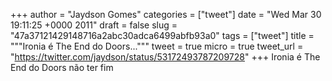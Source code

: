 
+++
author = "Jaydson Gomes"
categories = ["tweet"]
date = "Wed Mar 30 19:11:25 +0000 2011"
draft = false
slug = "47a37121429148716a2abc30adca6499abfb93a0"
tags = ["tweet"]
title = """Ironia é The End do Doors..."""
tweet = true
micro = true
tweet_url = "https://twitter.com/jaydson/status/53172493787209728"
+++
Ironia é The End do Doors não ter fim
